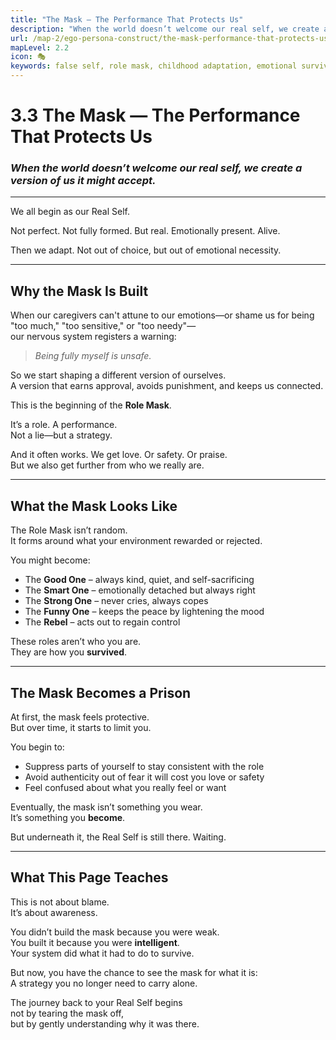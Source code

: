 ```yaml
---
title: "The Mask — The Performance That Protects Us"
description: "When the world doesn’t welcome our real self, we create a version of us it might accept."
url: /map-2/ego-persona-construct/the-mask-performance-that-protects-us/
mapLevel: 2.2
icon: 🎭
keywords: false self, role mask, childhood adaptation, emotional survival, people-pleasing, ego persona, identity, real self, emotional blueprint
---
```


# 3.3 The Mask — The Performance That Protects Us  
### *When the world doesn’t welcome our real self, we create a version of us it might accept.*

---

We all begin as our Real Self.

Not perfect. Not fully formed. But real. Emotionally present. Alive.

Then we adapt. Not out of choice, but out of emotional necessity.

---

## **Why the Mask Is Built**

When our caregivers can't attune to our emotions—or shame us for being "too much," "too sensitive," or "too needy"—  
our nervous system registers a warning:

> _Being fully myself is unsafe._

So we start shaping a different version of ourselves.  
A version that earns approval, avoids punishment, and keeps us connected.

This is the beginning of the **Role Mask**.

It’s a role. A performance.  
Not a lie—but a strategy.

And it often works. We get love. Or safety. Or praise.  
But we also get further from who we really are.

---

## **What the Mask Looks Like**

The Role Mask isn’t random.  
It forms around what your environment rewarded or rejected.

You might become:  
- The **Good One** – always kind, quiet, and self-sacrificing  
- The **Smart One** – emotionally detached but always right  
- The **Strong One** – never cries, always copes  
- The **Funny One** – keeps the peace by lightening the mood  
- The **Rebel** – acts out to regain control

These roles aren’t who you are.  
They are how you **survived**.

---

## **The Mask Becomes a Prison**

At first, the mask feels protective.  
But over time, it starts to limit you.

You begin to:  
- Suppress parts of yourself to stay consistent with the role  
- Avoid authenticity out of fear it will cost you love or safety  
- Feel confused about what you really feel or want

Eventually, the mask isn’t something you wear.  
It’s something you **become**.

But underneath it, the Real Self is still there. Waiting.

---

## **What This Page Teaches**

This is not about blame.  
It’s about awareness.

You didn’t build the mask because you were weak.  
You built it because you were **intelligent**.  
Your system did what it had to do to survive.

But now, you have the chance to see the mask for what it is:  
A strategy you no longer need to carry alone.

The journey back to your Real Self begins  
not by tearing the mask off,  
but by gently understanding why it was there.